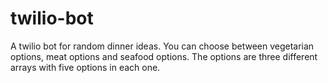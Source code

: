 # twilio-bot
A twilio bot for random dinner ideas. You can choose between vegetarian options, meat options and seafood options. The options are three different arrays with five options in each one.